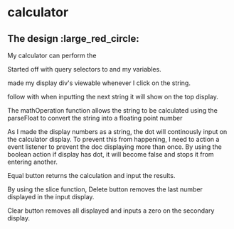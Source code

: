 # calculator

## The design :large_red_circle:

My calculator can perform the 

Started off with query selectors to and my variables.

made my display div's viewable whenever I click on the string.

follow with when inputting the next string it will show on the top display.

The mathOperation function allows the string to be calculated using the parseFloat to convert the string into a floating point number

As I made the display numbers as a string, the dot will continously input on the calculator display. To prevent this from happening, I need to action a event listener to prevent the doc displaying more than once.
By using the boolean action if display has dot, it will become false and stops it from entering another.

Equal button returns the calculation and input the results.

By using the slice function, Delete button removes the last number displayed in the input display.

Clear button removes all displayed and inputs a zero on the secondary display.